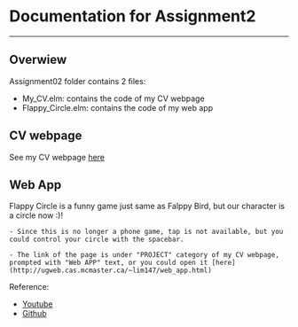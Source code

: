 # Documentation for Assignment2
 ----------------------------------------------
## Overwiew
  
  Assignment02 folder contains 2 files:
  
  - My_CV.elm: contains the code of my CV webpage
  - Flappy_Circle.elm: contains the code of my web app
  
## CV webpage
   
See my CV webpage [here](http://ugweb.cas.mcmaster.ca/~lim147)

## Web App
   Flappy Circle is a funny game just same as Falppy Bird, but our character is a circle now :)!
 
    - Since this is no longer a phone game, tap is not available, but you could control your circle with the spacebar.

    - The link of the page is under "PROJECT" category of my CV webpage, prompted with "Web APP" text, or you could open it [here](http://ugweb.cas.mcmaster.ca/~lim147/web_app.html)
    
  Reference:
   - [Youtube](https://www.youtube.com/watch?v=cXgA1d_E-jY)
   - [Github](https://github.com/doublebind/Flappy-Bird/blob/master/Flappy%20Bird)
   
